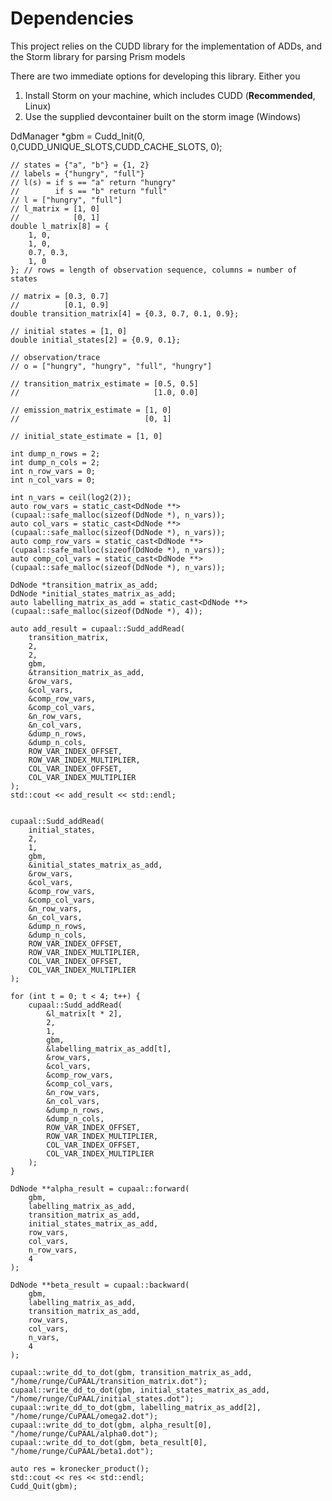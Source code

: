 # Dependencies
This project relies on the CUDD library for the implementation of ADDs, and the Storm library for parsing Prism models

There are two immediate options for developing this library. Either you

1. Install Storm on your machine, which includes CUDD (**Recommended**, Linux)
2. Use the supplied devcontainer built on the storm image (Windows)

DdManager *gbm = Cudd_Init(0, 0,CUDD_UNIQUE_SLOTS,CUDD_CACHE_SLOTS, 0);

    // states = {"a", "b"} = {1, 2}
    // labels = {"hungry", "full"}
    // l(s) = if s == "a" return "hungry"
    //        if s == "b" return "full"
    // l = ["hungry", "full"]
    // l_matrix = [1, 0]
    //            [0, 1]
    double l_matrix[8] = {
        1, 0,
        1, 0,
        0.7, 0.3,
        1, 0
    }; // rows = length of observation sequence, columns = number of states

    // matrix = [0.3, 0.7]
    //          [0.1, 0.9]
    double transition_matrix[4] = {0.3, 0.7, 0.1, 0.9};

    // initial states = [1, 0]
    double initial_states[2] = {0.9, 0.1};

    // observation/trace
    // o = ["hungry", "hungry", "full", "hungry"]

    // transition_matrix_estimate = [0.5, 0.5]
    //                              [1.0, 0.0]

    // emission_matrix_estimate = [1, 0]
    //                            [0, 1]

    // initial_state_estimate = [1, 0]

    int dump_n_rows = 2;
    int dump_n_cols = 2;
    int n_row_vars = 0;
    int n_col_vars = 0;

    int n_vars = ceil(log2(2));
    auto row_vars = static_cast<DdNode **>(cupaal::safe_malloc(sizeof(DdNode *), n_vars));
    auto col_vars = static_cast<DdNode **>(cupaal::safe_malloc(sizeof(DdNode *), n_vars));
    auto comp_row_vars = static_cast<DdNode **>(cupaal::safe_malloc(sizeof(DdNode *), n_vars));
    auto comp_col_vars = static_cast<DdNode **>(cupaal::safe_malloc(sizeof(DdNode *), n_vars));

    DdNode *transition_matrix_as_add;
    DdNode *initial_states_matrix_as_add;
    auto labelling_matrix_as_add = static_cast<DdNode **>(cupaal::safe_malloc(sizeof(DdNode *), 4));

    auto add_result = cupaal::Sudd_addRead(
        transition_matrix,
        2,
        2,
        gbm,
        &transition_matrix_as_add,
        &row_vars,
        &col_vars,
        &comp_row_vars,
        &comp_col_vars,
        &n_row_vars,
        &n_col_vars,
        &dump_n_rows,
        &dump_n_cols,
        ROW_VAR_INDEX_OFFSET,
        ROW_VAR_INDEX_MULTIPLIER,
        COL_VAR_INDEX_OFFSET,
        COL_VAR_INDEX_MULTIPLIER
    );
    std::cout << add_result << std::endl;


    cupaal::Sudd_addRead(
        initial_states,
        2,
        1,
        gbm,
        &initial_states_matrix_as_add,
        &row_vars,
        &col_vars,
        &comp_row_vars,
        &comp_col_vars,
        &n_row_vars,
        &n_col_vars,
        &dump_n_rows,
        &dump_n_cols,
        ROW_VAR_INDEX_OFFSET,
        ROW_VAR_INDEX_MULTIPLIER,
        COL_VAR_INDEX_OFFSET,
        COL_VAR_INDEX_MULTIPLIER
    );

    for (int t = 0; t < 4; t++) {
        cupaal::Sudd_addRead(
            &l_matrix[t * 2],
            2,
            1,
            gbm,
            &labelling_matrix_as_add[t],
            &row_vars,
            &col_vars,
            &comp_row_vars,
            &comp_col_vars,
            &n_row_vars,
            &n_col_vars,
            &dump_n_rows,
            &dump_n_cols,
            ROW_VAR_INDEX_OFFSET,
            ROW_VAR_INDEX_MULTIPLIER,
            COL_VAR_INDEX_OFFSET,
            COL_VAR_INDEX_MULTIPLIER
        );
    }

    DdNode **alpha_result = cupaal::forward(
        gbm,
        labelling_matrix_as_add,
        transition_matrix_as_add,
        initial_states_matrix_as_add,
        row_vars,
        col_vars,
        n_row_vars,
        4
    );

    DdNode **beta_result = cupaal::backward(
        gbm,
        labelling_matrix_as_add,
        transition_matrix_as_add,
        row_vars,
        col_vars,
        n_vars,
        4
    );

    cupaal::write_dd_to_dot(gbm, transition_matrix_as_add, "/home/runge/CuPAAL/transition_matrix.dot");
    cupaal::write_dd_to_dot(gbm, initial_states_matrix_as_add, "/home/runge/CuPAAL/initial_states.dot");
    cupaal::write_dd_to_dot(gbm, labelling_matrix_as_add[2], "/home/runge/CuPAAL/omega2.dot");
    cupaal::write_dd_to_dot(gbm, alpha_result[0], "/home/runge/CuPAAL/alpha0.dot");
    cupaal::write_dd_to_dot(gbm, beta_result[0], "/home/runge/CuPAAL/beta1.dot");

    auto res = kronecker_product();
    std::cout << res << std::endl;
    Cudd_Quit(gbm);